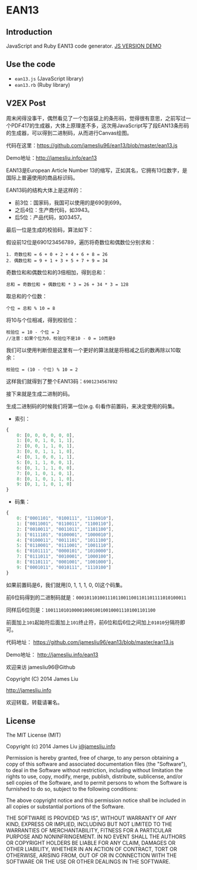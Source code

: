 EAN13
======

Introduction
------

JavaScript and Ruby EAN13 code generator. [JS VERSION DEMO](http://ean13.jamesliu.info/)

Use the code
------

- `ean13.js` (JavaScript library)
- `ean13.rb` (Ruby library)

V2EX Post
------

周末闲得没事干，偶然看见了一个包装袋上的条形码，觉得很有意思，之前写过一个PDF417的生成器，大体上原理差不多，这次用JavaScript写了段EAN13条形码的生成器，可以得到二进制码，从而进行Canvas绘图。

代码在这里：https://github.com/jamesliu96/ean13/blob/master/ean13.js

Demo地址：http://jamesliu.info/ean13

EAN13是European Article Number 13的缩写，正如其名，它拥有13位数字，是国际上普遍使用的商品标识码。

EAN13码的结构大体上是这样的：

- 前3位：国家码，我国可以使用的是690到699。
- 之后4位：生产商代码，如3943。
- 后5位：产品代码，如03457。

最后一位是生成的校验码，算法如下：

假设前12位是690123456789，遍历将奇数位和偶数位分别求和：
```
1. 奇数位和 = 6 + 0 + 2 + 4 + 6 + 8 = 26
2. 偶数位和 = 9 + 1 + 3 + 5 + 7 + 9 = 34
```
奇数位和和偶数位和的3倍相加，得到总和：
```
总和 = 奇数位和 + 偶数位和 * 3 = 26 + 34 * 3 = 128
```
取总和的个位数：
```
个位 = 总和 % 10 = 8
```
将10与个位相减，得到校验位：
```
校验位 = 10 - 个位 = 2
//注意：如果个位为0，校验位不是10 - 0 = 10而是0
```
我们可以使用判断但是这里有一个更好的算法就是将相减之后的数再除以10取余：
```
校验位 = (10 - 个位) % 10 = 2
```
这样我们就得到了整个EAN13码：`6901234567892`

接下来就是生成二进制的码。

生成二进制码的时候我们将第一位(e.g. 6)看作前置码，来决定使用的码集。

- 索引：
```JavaScript
{
    0: [0, 0, 0, 0, 0, 0],
    1: [0, 0, 1, 0, 1, 1],
    2: [0, 0, 1, 1, 0, 1],
    3: [0, 0, 1, 1, 1, 0],
    4: [0, 1, 0, 0, 1, 1],
    5: [0, 1, 1, 0, 0, 1],
    6: [0, 1, 1, 1, 0, 0],
    7: [0, 1, 0, 1, 0, 1],
    8: [0, 1, 0, 1, 1, 0],
    9: [0, 1, 1, 0, 1, 0]
}
```
- 码集：
```JavaScript
{
    0: ["0001101", "0100111", "1110010"],
    1: ["0011001", "0110011", "1100110"],
    2: ["0010011", "0011011", "1101100"],
    3: ["0111101", "0100001", "1000010"],
    4: ["0100011", "0011101", "1011100"],
    5: ["0110001", "0111001", "1001110"],
    6: ["0101111", "0000101", "1010000"],
    7: ["0111011", "0010001", "1000100"],
    8: ["0110111", "0001001", "1001000"],
    9: ["0001011", "0010111", "1110100"]
}
```

如果前置码是6，我们就用[0, 1, 1, 1, 0, 0]这个码集。

前6位码得到的二进制码就是：`000101101001110110011001101101111010100011`

同样后6位则是：`100111010100001000100100100011101001101100`

前面加上`101`起始符后面加上`101`终止符，前6位和后6位之间加上`01010`分隔符即可。

代码地址： https://github.com/jamesliu96/ean13/blob/master/ean13.js

Demo地址： http://jamesliu.info/ean13

欢迎来访 jamesliu96@Github

Copyright (C) 2014 James Liu

http://jamesliu.info

欢迎转载，转载请署名。

License
------

The MIT License (MIT)

Copyright (c) 2014 James Liu <j@jamesliu.info>

Permission is hereby granted, free of charge, to any person obtaining a copy of
this software and associated documentation files (the "Software"), to deal in
the Software without restriction, including without limitation the rights to
use, copy, modify, merge, publish, distribute, sublicense, and/or sell copies of
the Software, and to permit persons to whom the Software is furnished to do so,
subject to the following conditions:

The above copyright notice and this permission notice shall be included in all
copies or substantial portions of the Software.

THE SOFTWARE IS PROVIDED "AS IS", WITHOUT WARRANTY OF ANY KIND, EXPRESS OR
IMPLIED, INCLUDING BUT NOT LIMITED TO THE WARRANTIES OF MERCHANTABILITY, FITNESS
FOR A PARTICULAR PURPOSE AND NONINFRINGEMENT. IN NO EVENT SHALL THE AUTHORS OR
COPYRIGHT HOLDERS BE LIABLE FOR ANY CLAIM, DAMAGES OR OTHER LIABILITY, WHETHER
IN AN ACTION OF CONTRACT, TORT OR OTHERWISE, ARISING FROM, OUT OF OR IN
CONNECTION WITH THE SOFTWARE OR THE USE OR OTHER DEALINGS IN THE SOFTWARE.
